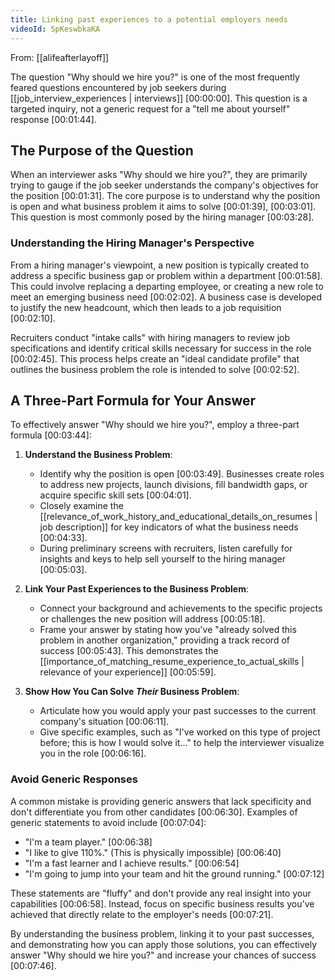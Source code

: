 ```yaml
---
title: Linking past experiences to a potential employers needs
videoId: SpKeswbkaKA
---
```


From: [[alifeafterlayoff]] <br/> 

The question "Why should we hire you?" is one of the most frequently feared questions encountered by job seekers during [[job_interview_experiences | interviews]] <a class="yt-timestamp" data-t="00:00:00">[00:00:00]</a>. This question is a targeted inquiry, not a generic request for a "tell me about yourself" response <a class="yt-timestamp" data-t="00:01:44">[00:01:44]</a>.

## The Purpose of the Question

When an interviewer asks "Why should we hire you?", they are primarily trying to gauge if the job seeker understands the company's objectives for the position <a class="yt-timestamp" data-t="00:01:31">[00:01:31]</a>. The core purpose is to understand why the position is open and what business problem it aims to solve <a class="yt-timestamp" data-t="00:01:39">[00:01:39]</a>, <a class="yt-timestamp" data-t="00:03:01">[00:03:01]</a>. This question is most commonly posed by the hiring manager <a class="yt-timestamp" data-t="00:03:28">[00:03:28]</a>.

### Understanding the Hiring Manager's Perspective

From a hiring manager's viewpoint, a new position is typically created to address a specific business gap or problem within a department <a class="yt-timestamp" data-t="00:01:58">[00:01:58]</a>. This could involve replacing a departing employee, or creating a new role to meet an emerging business need <a class="yt-timestamp" data-t="00:02:02">[00:02:02]</a>. A business case is developed to justify the new headcount, which then leads to a job requisition <a class="yt-timestamp" data-t="00:02:10">[00:02:10]</a>.

Recruiters conduct "intake calls" with hiring managers to review job specifications and identify critical skills necessary for success in the role <a class="yt-timestamp" data-t="00:02:45">[00:02:45]</a>. This process helps create an "ideal candidate profile" that outlines the business problem the role is intended to solve <a class="yt-timestamp" data-t="00:02:52">[00:02:52]</a>.

## A Three-Part Formula for Your Answer

To effectively answer "Why should we hire you?", employ a three-part formula <a class="yt-timestamp" data-t="00:03:44">[00:03:44]</a>:

1.  **Understand the Business Problem**:
    *   Identify why the position is open <a class="yt-timestamp" data-t="00:03:49">[00:03:49]</a>. Businesses create roles to address new projects, launch divisions, fill bandwidth gaps, or acquire specific skill sets <a class="yt-timestamp" data-t="00:04:01">[00:04:01]</a>.
    *   Closely examine the [[relevance_of_work_history_and_educational_details_on_resumes | job description]] for key indicators of what the business needs <a class="yt-timestamp" data-t="00:04:33">[00:04:33]</a>.
    *   During preliminary screens with recruiters, listen carefully for insights and keys to help sell yourself to the hiring manager <a class="yt-timestamp" data-t="00:05:03">[00:05:03]</a>.

2.  **Link Your Past Experiences to the Business Problem**:
    *   Connect your background and achievements to the specific projects or challenges the new position will address <a class="yt-timestamp" data-t="00:05:18">[00:05:18]</a>.
    *   Frame your answer by stating how you've "already solved this problem in another organization," providing a track record of success <a class="yt-timestamp" data-t="00:05:43">[00:05:43]</a>. This demonstrates the [[importance_of_matching_resume_experience_to_actual_skills | relevance of your experience]] <a class="yt-timestamp" data-t="00:05:59">[00:05:59]</a>.

3.  **Show How You Can Solve *Their* Business Problem**:
    *   Articulate how you would apply your past successes to the current company's situation <a class="yt-timestamp" data-t="00:06:11">[00:06:11]</a>.
    *   Give specific examples, such as "I've worked on this type of project before; this is how I would solve it..." to help the interviewer visualize you in the role <a class="yt-timestamp" data-t="00:06:16">[00:06:16]</a>.

### Avoid Generic Responses

A common mistake is providing generic answers that lack specificity and don't differentiate you from other candidates <a class="yt-timestamp" data-t="00:06:30">[00:06:30]</a>. Examples of generic statements to avoid include <a class="yt-timestamp" data-t="00:07:04">[00:07:04]</a>:

*   "I'm a team player." <a class="yt-timestamp" data-t="00:06:38">[00:06:38]</a>
*   "I like to give 110%." (This is physically impossible) <a class="yt-timestamp" data-t="00:06:40">[00:06:40]</a>
*   "I'm a fast learner and I achieve results." <a class="yt-timestamp" data-t="00:06:54">[00:06:54]</a>
*   "I'm going to jump into your team and hit the ground running." <a class="yt-timestamp" data-t="00:07:12">[00:07:12]</a>

These statements are "fluffy" and don't provide any real insight into your capabilities <a class="yt-timestamp" data-t="00:06:58">[00:06:58]</a>. Instead, focus on specific business results you've achieved that directly relate to the employer's needs <a class="yt-timestamp" data-t="00:07:21">[00:07:21]</a>.

By understanding the business problem, linking it to your past successes, and demonstrating how you can apply those solutions, you can effectively answer "Why should we hire you?" and increase your chances of success <a class="yt-timestamp" data-t="00:07:46">[00:07:46]</a>.